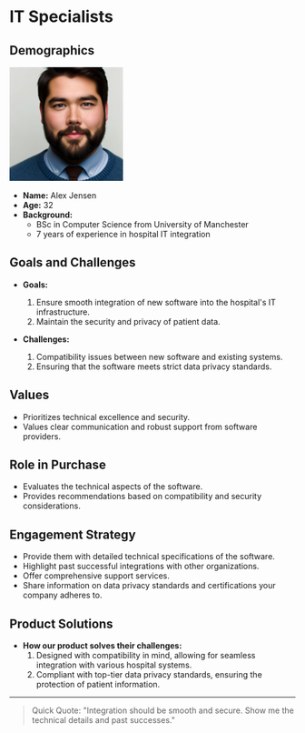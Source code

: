 # IT Specialists

## Demographics
<img src="images/IT Specialists.webp" height=200/>

- **Name:** Alex Jensen
- **Age:** 32
- **Background:** 
  - BSc in Computer Science from University of Manchester
  - 7 years of experience in hospital IT integration

## Goals and Challenges
- **Goals:** 
  1. Ensure smooth integration of new software into the hospital's IT infrastructure.
  2. Maintain the security and privacy of patient data.
  
- **Challenges:** 
  1. Compatibility issues between new software and existing systems.
  2. Ensuring that the software meets strict data privacy standards.

## Values
- Prioritizes technical excellence and security.
- Values clear communication and robust support from software providers.

## Role in Purchase
- Evaluates the technical aspects of the software.
- Provides recommendations based on compatibility and security considerations.

## Engagement Strategy
- Provide them with detailed technical specifications of the software.
- Highlight past successful integrations with other organizations.
- Offer comprehensive support services.
- Share information on data privacy standards and certifications your company adheres to.

## Product Solutions
- **How our product solves their challenges:**
  1. Designed with compatibility in mind, allowing for seamless integration with various hospital systems.
  2. Compliant with top-tier data privacy standards, ensuring the protection of patient information.

---
> Quick Quote: "Integration should be smooth and secure. Show me the technical details and past successes."
